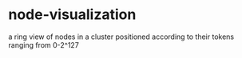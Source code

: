 node-visualization
==================

a ring view of nodes in a cluster positioned according to their tokens ranging from 0-2^127
